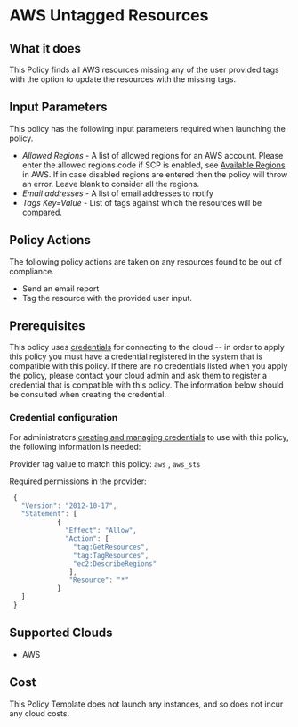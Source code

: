 # AWS Untagged Resources

## What it does

This Policy finds all AWS resources missing any of the user provided tags with the option to update the resources with the missing tags.

## Input Parameters

This policy has the following input parameters required when launching the policy.

- *Allowed Regions* - A list of allowed regions for an AWS account. Please enter the allowed regions code if SCP is enabled, see [Available Regions](https://docs.aws.amazon.com/AWSEC2/latest/UserGuide/using-regions-availability-zones.html#concepts-available-regions) in AWS. If in case disabled regions are entered then the policy will throw an error. Leave blank to consider all the regions.
- *Email addresses* - A list of email addresses to notify
- *Tags Key=Value* - List of tags against which the resources will be compared.

## Policy Actions

The following policy actions are taken on any resources found to be out of compliance.

- Send an email report
- Tag the resource with the provided user input.

## Prerequisites

This policy uses [credentials](https://docs.rightscale.com/policies/users/guides/credential_management.html) for connecting to the cloud -- in order to apply this policy you must have a credential registered in the system that is compatible with this policy. If there are no credentials listed when you apply the policy, please contact your cloud admin and ask them to register a credential that is compatible with this policy. The information below should be consulted when creating the credential.

### Credential configuration

For administrators [creating and managing credentials](https://docs.rightscale.com/policies/users/guides/credential_management.html) to use with this policy, the following information is needed:

Provider tag value to match this policy: `aws` , `aws_sts`

Required permissions in the provider:

```javascript
 {
   "Version": "2012-10-17",
   "Statement": [
            {
              "Effect": "Allow",
              "Action": [
                "tag:GetResources",
                "tag:TagResources",
                "ec2:DescribeRegions"
               ],
               "Resource": "*"
            }
   ]
 }
```

## Supported Clouds

- AWS

## Cost

This Policy Template does not launch any instances, and so does not incur any cloud costs.
